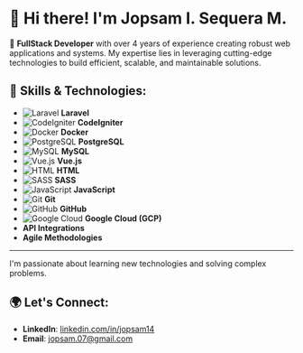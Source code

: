# 👋 Hi there! I'm Jopsam I. Sequera M.

🌟 **FullStack Developer** with over 4 years of experience creating robust web applications and systems. My expertise lies in leveraging cutting-edge technologies to build efficient, scalable, and maintainable solutions.

## 🚀 Skills & Technologies:

- ![Laravel](https://img.shields.io/badge/Laravel-F55247?logo=laravel&logoColor=white&style=flat-square) **Laravel**
- ![CodeIgniter](https://img.shields.io/badge/CodeIgniter-EF4223?logo=codeigniter&logoColor=white&style=flat-square) **CodeIgniter**
- ![Docker](https://img.shields.io/badge/Docker-2496ED?logo=docker&logoColor=white&style=flat-square) **Docker**
- ![PostgreSQL](https://img.shields.io/badge/PostgreSQL-4169E1?logo=postgresql&logoColor=white&style=flat-square) **PostgreSQL**
- ![MySQL](https://img.shields.io/badge/MySQL-4479A1?logo=mysql&logoColor=white&style=flat-square) **MySQL**
- ![Vue.js](https://img.shields.io/badge/Vue.js-4FC08D?logo=vue.js&logoColor=white&style=flat-square) **Vue.js**
- ![HTML](https://img.shields.io/badge/HTML-E34F26?logo=html5&logoColor=white&style=flat-square) **HTML**
- ![SASS](https://img.shields.io/badge/SASS-CC6699?logo=sass&logoColor=white&style=flat-square) **SASS**
- ![JavaScript](https://img.shields.io/badge/JavaScript-F7DF1E?logo=javascript&logoColor=black&style=flat-square) **JavaScript**
- ![Git](https://img.shields.io/badge/Git-F05032?logo=git&logoColor=white&style=flat-square) **Git**
- ![GitHub](https://img.shields.io/badge/GitHub-181717?logo=github&logoColor=white&style=flat-square) **GitHub**
- ![Google Cloud](https://img.shields.io/badge/Google_Cloud-4285F4?logo=google-cloud&logoColor=white&style=flat-square) **Google Cloud (GCP)**
- **API Integrations**
- **Agile Methodologies**

---

I'm passionate about learning new technologies and solving complex problems.

## 🌍 Let's Connect:
- **LinkedIn**: [linkedin.com/in/jopsam14](https://www.linkedin.com/in/jopsam14)
- **Email**: jopsam.07@gmail.com


